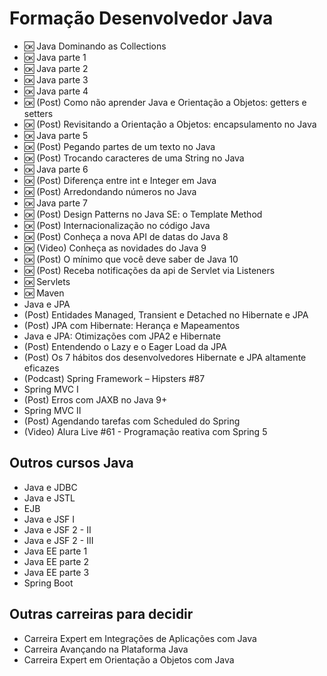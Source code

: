# Formação Desenvolvedor Java

- :ok: Java Dominando as Collections
- :ok: Java parte 1
- :ok: Java parte 2
- :ok: Java parte 3
- :ok: Java parte 4
- :ok: (Post) Como não aprender Java e Orientação a Objetos: getters e setters
- :ok: (Post) Revisitando a Orientação a Objetos: encapsulamento no Java
- :ok: Java parte 5
- :ok: (Post) Pegando partes de um texto no Java
- :ok: (Post) Trocando caracteres de uma String no Java
- :ok: Java parte 6
- :ok: (Post) Diferença entre int e Integer em Java
- :ok: (Post) Arredondando números no Java
- :ok: Java parte 7
- :ok: (Post) Design Patterns no Java SE: o Template Method
- :ok: (Post) Internacionalização no código Java
- :ok: (Post) Conheça a nova API de datas do Java 8
- :ok: (Video) Conheça as novidades do Java 9
- :ok: (Post) O mínimo que você deve saber de Java 10
- :ok: (Post) Receba notificações da api de Servlet via Listeners
- :ok: Servlets
- :ok: Maven
- Java e JPA
- (Post) Entidades Managed, Transient e Detached no Hibernate e JPA
- (Post) JPA com Hibernate: Herança e Mapeamentos
- Java e JPA: Otimizações com JPA2 e Hibernate
- (Post) Entendendo o Lazy e o Eager Load da JPA
- (Post) Os 7 hábitos dos desenvolvedores Hibernate e JPA altamente eficazes
- (Podcast) Spring Framework – Hipsters #87
- Spring MVC I
- (Post) Erros com JAXB no Java 9+
- Spring MVC II
- (Post) Agendando tarefas com Scheduled do Spring
- (Video) Alura Live #61 - Programação reativa com Spring 5

## Outros cursos Java

- Java e JDBC
- Java e JSTL
- EJB
- Java e JSF I
- Java e JSF 2 - II
- Java e JSF 2 - III
- Java EE parte 1
- Java EE parte 2
- Java EE parte 3
- Spring Boot

## Outras carreiras para decidir

- Carreira Expert em Integrações de Aplicações com Java 
- Carreira Avançando na Plataforma Java 
- Carreira Expert em Orientação a Objetos com Java 